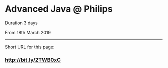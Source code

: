# Advanced Java @ Philips

Duration 3 days

From 18th March 2019

-----

Short URL for this page: 

### http://bit.ly/2TWB0xC


